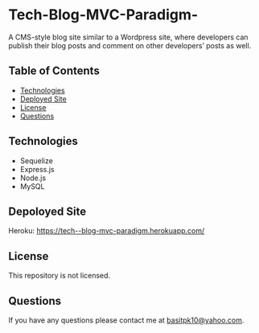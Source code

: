 # Tech-Blog-MVC-Paradigm-
A CMS-style blog site similar to a Wordpress site, where developers can publish their blog posts and comment on other developers’ posts as well.

## Table of Contents
* [Technologies](#technologies)
* [Deployed Site](#depoloyed)
* [License](#license)
* [Questions](#questions)

## Technologies
* Sequelize
* Express.js
* Node.js
* MySQL

## Depoloyed Site
Heroku: https://tech--blog-mvc-paradigm.herokuapp.com/

## License
This repository is not licensed.

## Questions
If you have any questions please contact me at [basitpk10@yahoo.com](mailto:basitpk10@yahoo.com).